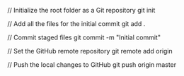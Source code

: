 // Initialize the root folder as a Git repository
git init 

// Add all the files for the initial commit
git add .

// Commit staged files
git commit -m "Initial commit"

// Set the GitHub remote repository
git remote add origin <repository url>

// Push the local changes to GitHub
git push origin master
